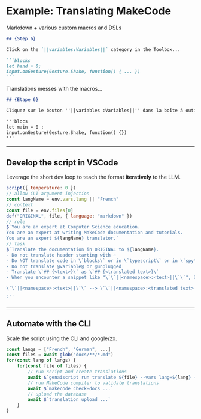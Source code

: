 # Example: Translating MakeCode

Markdown + various custom macros and DSLs

````markdown
## {Step 6}

Click on the `||variables:Variables||` category in the Toolbox...

```blocks
let hand = 0;
input.onGesture(Gesture.Shake, function() { ... })
``` 
````

Translations messes with the macros...

````markdown
## {Étape 6}

Cliquez sur le bouton ''||variables :Variables||'' dans la boîte à outils....

'''blocs
let main = 0 ;
input.onGesture(Gesture.Shake, function() {})
'''
````

---

## Develop the script in VSCode

Leverage the short dev loop to teach the format **iteratively** to the LLM.

````js
script({ temperature: 0 })
// allow CLI argument injection
const langName = env.vars.lang || "French"
// context
const file = env.files[0]
def("ORIGINAL", file, { language: "markdown" })
// role
$`You are an expert at Computer Science education. 
You are an expert at writing MakeCode documentation and tutorials. 
You are an expert ${langName} translator.`
// task
$`Translate the documentation in ORIGINAL to ${langName}.
- Do not translate header starting with ~
- Do NOT translate code in \`blocks\` or in \`typescript\` or in \`spy\` or in \`python\`. However, you can should comments.
- Do not translate @variable@ or @unplugged
- Translate \`## {<text>}\` as \`## {<translated text>}\`
- When you encounter a snippet like "\`\`||<namespace>:<text>||\`\`", DO NOT translate <namespace> and DO translate text.

\`\`||<namespace>:<text>||\`\` --> \`\`||<namespace>:<translated text>||\`\`
...
`
````

---

## Automate with the CLI

Scale the script using the CLI and google/zx.

```js
const langs = ["French", "German", ...]
const files = await glob("docs/**/*.md")
for(const lang of langs) {
    for(const file of files) {
        // run script and create translations
        await $`genaiscript run translate ${file} --vars lang=${lang} --apply-edits`
        // run MakeCode compiler to validate translations
        await $`makecode check-docs ...`
        // upload the database
        await $`translation upload ...`
    }
}
```
